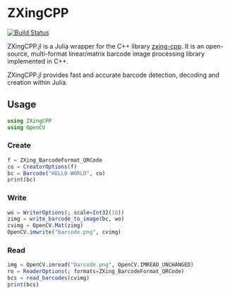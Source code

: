 # ZXingCPP

[![Build Status](https://github.com/rakeshksr/ZXingCPP.jl/actions/workflows/CI.yml/badge.svg?branch=main)](https://github.com/rakeshksr/ZXingCPP.jl/actions/workflows/CI.yml?query=branch%3Amain)


ZXingCPP.jl is a Julia wrapper for the C++ library [zxing-cpp](https://github.com/zxing-cpp/zxing-cpp). It is an open-source, multi-format linear/matrix barcode image processing library implemented in C++.

ZXingCPP.jl provides fast and accurate barcode detection, decoding and creation within Julia.


## Usage
```julia
using ZXingCPP
using OpenCV
```
### Create
```julia
f = ZXing_BarcodeFormat_QRCode
co = CreatorOptions(f)
bc = Barcode("HELLO WORLD", co)
print(bc)
```
### Write
```julia
wo = WriterOptions(; scale=Int32(10))
zimg = write_barcode_to_image(bc, wo)
cvimg = OpenCV.Mat(zimg)
OpenCV.imwrite("barcode.png", cvimg)
```
### Read
```julia
img = OpenCV.imread("barcode.png", OpenCV.IMREAD_UNCHANGED)
ro = ReaderOptions(; formats=ZXing_BarcodeFormat_QRCode)
bcs = read_barcodes(cvimg)
print(bcs)
```